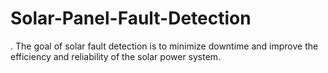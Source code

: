 # Solar-Panel-Fault-Detection
. The goal of solar fault detection is to minimize downtime and improve the efficiency and reliability of the solar power system.
